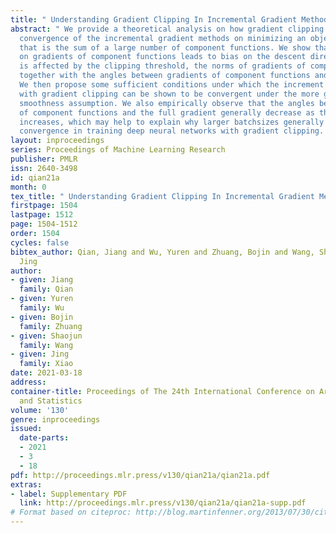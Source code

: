```yaml
---
title: " Understanding Gradient Clipping In Incremental Gradient Methods "
abstract: " We provide a theoretical analysis on how gradient clipping affects the
  convergence of the incremental gradient methods on minimizing an objective function
  that is the sum of a large number of component functions. We show that clipping
  on gradients of component functions leads to bias on the descent direction, which
  is affected by the clipping threshold, the norms of gradients of component functions,
  together with the angles between gradients of component functions and the full gradient.
  We then propose some sufficient conditions under which the increment gradient methods
  with gradient clipping can be shown to be convergent under the more general relaxed
  smoothness assumption. We also empirically observe that the angles between gradients
  of component functions and the full gradient generally decrease as the batchsize
  increases, which may help to explain why larger batchsizes generally lead to faster
  convergence in training deep neural networks with gradient clipping. "
layout: inproceedings
series: Proceedings of Machine Learning Research
publisher: PMLR
issn: 2640-3498
id: qian21a
month: 0
tex_title: " Understanding Gradient Clipping In Incremental Gradient Methods "
firstpage: 1504
lastpage: 1512
page: 1504-1512
order: 1504
cycles: false
bibtex_author: Qian, Jiang and Wu, Yuren and Zhuang, Bojin and Wang, Shaojun and Xiao,
  Jing
author:
- given: Jiang
  family: Qian
- given: Yuren
  family: Wu
- given: Bojin
  family: Zhuang
- given: Shaojun
  family: Wang
- given: Jing
  family: Xiao
date: 2021-03-18
address:
container-title: Proceedings of The 24th International Conference on Artificial Intelligence
  and Statistics
volume: '130'
genre: inproceedings
issued:
  date-parts:
  - 2021
  - 3
  - 18
pdf: http://proceedings.mlr.press/v130/qian21a/qian21a.pdf
extras:
- label: Supplementary PDF
  link: http://proceedings.mlr.press/v130/qian21a/qian21a-supp.pdf
# Format based on citeproc: http://blog.martinfenner.org/2013/07/30/citeproc-yaml-for-bibliographies/
---
```

